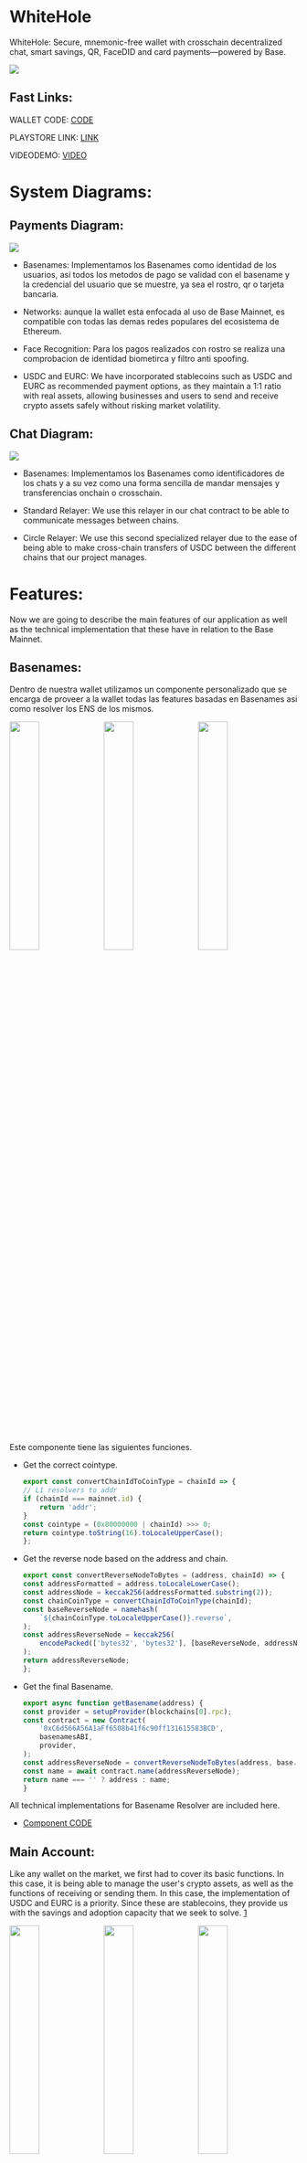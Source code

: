 # WhiteHole
 
WhiteHole: Secure, mnemonic-free wallet with crosschain decentralized chat, smart savings, QR, FaceDID and card payments—powered by Base.

<img src="./Images/featuredWH.png">

## Fast Links:

WALLET CODE: [CODE](./WhiteHole%20RN/)

PLAYSTORE LINK: [LINK](https://play.google.com/store/apps/details?id=com.altaga.whitehole.base)

VIDEODEMO: [VIDEO](https://youtu.be/7ZjjKlUkQCA)

# System Diagrams:

## Payments Diagram:

<img src="./Images/Payments.drawio.png">

- Basenames: Implementamos los Basenames como identidad de los usuarios, asi todos los metodos de pago se validad con el basename y la credencial del usuario que se muestre, ya sea el rostro, qr o tarjeta bancaria.

- Networks: aunque la wallet esta enfocada al uso de Base Mainnet, es compatible con todas las demas redes populares del ecosistema de Ethereum.

- Face Recognition: Para los pagos realizados con rostro se realiza una comprobacion de identidad biometirca y filtro anti spoofing.

- USDC and EURC: We have incorporated stablecoins such as USDC and EURC as recommended payment options, as they maintain a 1:1 ratio with real assets, allowing businesses and users to send and receive crypto assets safely without risking market volatility.

## Chat Diagram:

<img src="./Images/chat.drawio.png">

- Basenames: Implementamos los Basenames como identificadores de los chats y a su vez como una forma sencilla de mandar mensajes y transferencias onchain o crosschain.

- Standard Relayer: We use this relayer in our chat contract to be able to communicate messages between chains.

- Circle Relayer: We use this second specialized relayer due to the ease of being able to make cross-chain transfers of USDC between the different chains that our project manages.

# Features:

Now we are going to describe the main features of our application as well as the technical implementation that these have in relation to the Base Mainnet.

## Basenames:

Dentro de nuestra wallet utilizamos un componente personalizado que se encarga de proveer a la wallet todas las features basadas en Basenames asi como resolver los ENS de los mismos.

<img src="./Images/base1.jpg" width="32%"> <img src="./Images/base2.jpg" width="32%"> <img src="./Images/base3.jpg" width="32%">

Este componente tiene las siguientes funciones.

- Get the correct cointype.

    ```javascript
    export const convertChainIdToCoinType = chainId => {
    // L1 resolvers to addr
    if (chainId === mainnet.id) {
        return 'addr';
    }
    const cointype = (0x80000000 | chainId) >>> 0;
    return cointype.toString(16).toLocaleUpperCase();
    };
    ```
- Get the reverse node based on the address and chain.

    ```javascript
    export const convertReverseNodeToBytes = (address, chainId) => {
    const addressFormatted = address.toLocaleLowerCase();
    const addressNode = keccak256(addressFormatted.substring(2));
    const chainCoinType = convertChainIdToCoinType(chainId);
    const baseReverseNode = namehash(
        `${chainCoinType.toLocaleUpperCase()}.reverse`,
    );
    const addressReverseNode = keccak256(
        encodePacked(['bytes32', 'bytes32'], [baseReverseNode, addressNode]),
    );
    return addressReverseNode;
    };
    ```

- Get the final Basename.

    ```javascript
    export async function getBasename(address) {
    const provider = setupProvider(blockchains[0].rpc);
    const contract = new Contract(
        '0xC6d566A56A1aFf6508b41f6c90ff131615583BCD',
        basenamesABI,
        provider,
    );
    const addressReverseNode = convertReverseNodeToBytes(address, base.id);
    const name = await contract.name(addressReverseNode);
    return name === '' ? address : name;
    }
    ```

All technical implementations for Basename Resolver are included here.
- [Component CODE](./WhiteHole%20RN/src/components/baseName.js)

## Main Account:

Like any wallet on the market, we first had to cover its basic functions. In this case, it is being able to manage the user's crypto assets, as well as the functions of receiving or sending them. In this case, the implementation of USDC and EURC is a priority. Since these are stablecoins, they provide us with the savings and adoption capacity that we seek to solve. [1](#references)

<img src="./Images/main1.jpg" width="32%"> <img src="./Images/main2.jpg" width="32%"> <img src="./Images/main3.jpg" width="32%">

All technical implementations for main wallet are included here.

- [TAB CODE](./WhiteHole%20RN/src/screens/main/tabs/tab1.js)

###  Wallets:

All assets held by this wallet are fully available to the user, however not the private keys, these are controlled by the Developer Controlled Wallets platform and all the transactions that we want to invoke using this method are controlled from our API in [Google Cloud](./Cloud/). Since the Main wallet can perform transfers of Native tokens and ERC20 Tokens we need the following 2 functions for this.

- Transfer Native Token.

      const transaction = {
          amount: [amount],
          destinationAddress,
          walletId,
          blockchain: blockchains[req.body.chain],
      };
      let response = await circleDeveloperSdk.createTransaction({
          ...transaction,
          fee: {
          type: "level",
          config: {
              feeLevel: "MEDIUM",
          },
          },
      });

- Transfer ERC20 Tokens:

      const interface = new ethers.utils.Interface(abiERC20);
      const transaction = interface.encodeFunctionData("transfer", [
          destinationAddress,
          ethers.utils.parseUnits(amount, token.decimals),
      ]);
      let response = await circleDeveloperSdk.createContractExecutionTransaction({
          walletId,
          callData: transaction,
          contractAddress: token.address,
          fee: {
          type: "level",
          config: {
              feeLevel: "MEDIUM",
          },
          },
      });

All technical implementations for transactions are included here.

- [CLOUD TRANSFER](./Cloud/createTransfer/index.js)

### Batch Balances:

Part of our wallet's UI/UX relies on being able to get the balance of multiple tokens at the same time. However, making the call to all of these contracts at the same time can be time-consuming, so we made a contract that is able to make a batch call of all the ERC20 Tokens we want in a single RPC call. This was deployed to each of the chains supported by the platform and the rest via Remix.

```javascript
function batchBalanceOf(
    address _owner,
    address[] memory _tokenAddresses
) public view returns (uint256[] memory) {
    // Initialize an array to store balances for each token
    uint256[] memory balances = new uint256[](_tokenAddresses.length);

    // Loop through each token address and fetch the balance for _owner
    for (uint256 i = 0; i < _tokenAddresses.length; i++) {
        balances[i] = ERC20(_tokenAddresses[i]).balanceOf(_owner);
    }

    // Return the array of balances
    return balances;
}
```

All technical implementations for this contract are included here.

- [BATCH BALANCES](./Contracts/BatchBalances.sol)

## Smart Savings:

One of the missions of our application is to encourage constant savings, this is normally done through financial education and good consumption habits. However, we go one step further, we make small savings in each purchase and transaction that the user makes.

<img src="./Images/savings2.jpg" width="32%"> <img src="./Images/savings1.jpg" width="32%"> <img src="./Images/savings3.jpg" width="32%">

The savings account has a couple of customizable functions.

- Activate Savings: This switch allows you to turn the savings account on and off, so that the user can stop attaching savings transactions to each purchase.

- Savings Period: This drop-down menu allows the user to set a savings goal, whether daily, weekly, monthly or yearly. NOTE: For now it is possible to change it without limitations, but we do not want the user to be able to remove the fixed date of their savings until the deadline is met.

- Savings Protocol: This drop-down menu gives us two options, percentage savings, which will take the percentage that we configure in each purchase or smart savings.

All technical implementations for savings wallet are included here.

- [TAB CODE](./WhiteHole%20RN/src/screens/main/tabs/tab2.js)

### Savings Protocol:

- Balanced Protocol, this protocol performs a weighted rounding according to the amount to be paid in the transaction, so that the larger the transaction, the greater the savings, in order not to affect the user. And this is the function code:

    ``` javascript
    export function balancedSavingToken(number, usd1, usd2) {
        const balance = number * usd1;
        let amount = 0;
        if (balance <= 1) {
            amount = 1;
        } else if (balance > 1 && balance <= 10) {
            amount = Math.ceil(balance);
        } else if (balance > 10 && balance <= 100) {
            const intBalance = parseInt(balance, 10);
            const value = parseInt(Math.round(intBalance).toString().slice(-2), 10);
            let unit = parseInt(Math.round(intBalance).toString().slice(-1), 10);
            let decimal = parseInt(Math.round(intBalance).toString().slice(-2, -1), 10);
            if (unit < 5) {
            unit = '5';
            decimal = decimal.toString();
            } else {
            unit = '0';
            decimal = (decimal + 1).toString();
            }
            amount = intBalance - value + parseInt(decimal + unit, 10);
        } else if (balance > 100) {
            const intBalance = parseInt(Math.floor(balance / 10), 10);
            amount = (intBalance + 1) * 10;
        }
        return new Decimal(amount).sub(new Decimal(balance)).div(usd2).toNumber();
    }
    ```

- Percentage protocol, unlike the previous protocol, this one aims to always save a percentage selected in the UI.

    ``` javascript
    export function percentageSaving(number, percentage) {
        return number * (percentage / 100);
    }
    ```

All technical implementations for savings protocols are included here.

- [SAVINGS PROTOCOLS](./WhiteHole%20RN/src/utils/utils.js)

## Web3 Card:

Part of people's daily adoption of crypto is being able to use it in the same way they use their cell phone or card to make payments, but without neglecting the security and decentralization of crypto. [2](#references)

<img src="./Images/card2.jpg" width="32%"> <img src="./Images/card3.jpg" width="32%"> <img src="./Images/card1.jpg" width="32%">

### Contactless Payment:

Payment cards are not just a traditional NFC chip, in fact they are more like small computers with installed programs, which run in milliseconds at the time the chip is being scanned. [3](#references)

<img src="./Images/emv1.jpg" width="100%">

So we implemented this card reading to be able to read the sensitive data of the payment cards and with this be able to generate a virtual card that could be used for crypto payments.

All technical implementations for this feature are included here.

- [READ CARD CODE](./WhiteHole%20RN/src/screens/main/components/readCard.js)

#### Card Payment Example:

The merchant can easily execute a payment by opening the payment tab. The payment is the same as making a payment at any current POS, simply by entering the amount in dollars, swiping the card and either the customer or the merchant selecting the token they wish to pay with.

NOTE: We place stablecoins such as USDC and EURC as the first options whenever a payment is made since the purpose of the project is for these to be used preferentially.

<img src="./Images/cardpos1.jpg" width="32%"> <img src="./Images/cardpos2.jpg" width="32%"> <img src="./Images/cardpos3.jpg" width="32%">

Finally, once the token to pay has been selected, we can see the status in the mainnet explorer, if the hardware allows it, print the receipt for the customer or return to the main menu to make another payment.

<img src="./Images/cardpos4.jpg" width="32%"> <img src="./Images/cardpos5.jpg" width="32%"> <img src="./Images/cardpos6.jpg" width="32%">

All technical implementations for transactions are included here.

- [TAB CODE](./WhiteHole%20RN/src/screens/paymentWallet/paymentWallet.js)
- [READ CARD CODE](./WhiteHole%20RN/src/screens/main/components/readCard.js)
- [CLOUD TRANSFER](./Cloud/createTransfer/index.js)

## FaceDID and QR:

Parte de la inovacion de los pagos con crypto es la capacidad de mejorar la accesibilidad, al ser sistemas decentralizados, esto nos deja la posibilidad de realizar pagos mediante el rostro o un QR de forma muy sencilla y segura.

<img src="./Images/face1.jpg" width="32%"> <img src="./Images/face2.jpg" width="32%"> <img src="./Images/face3.jpg" width="32%">

#### Payment Example:

The merchant can easily execute a payment by opening the payment tab. The payment is the same as making a payment at any current POS, simply by entering the amount in dollars, select QR or FaceDID.

NOTE: We place stablecoins such as USDC and EURC as the first options whenever a payment is made since the purpose of the project is for these to be used preferentially.

<img src="./Images/facepos1.jpg" width="32%"> <img src="./Images/facepos2.jpg" width="32%"> <img src="./Images/facepos3.jpg" width="32%">

Finally, once the token to pay has been selected, we can see the status in the mainnet explorer, if the hardware allows it, print the receipt for the customer or return to the main menu to make another payment.

<img src="./Images/facepos4.jpg" width="32%"> <img src="./Images/facepos5.jpg" width="32%"> <img src="./Images/facepos6.jpg" width="32%">

All technical implementations for transactions are included here.

- [TAB CODE](./WhiteHole%20RN/src/screens/paymentWallet/paymentWallet.js)
- [READ QR CODE](./WhiteHole%20RN/src/screens/paymentWallet/components/camQR.js)
- [READ FaceDID Code](./WhiteHole%20RN/src/screens/paymentWallet/components/cam.js)
- [CLOUD TRANSFER](./Cloud/createTransfer/index.js)

## MultiChainChat:

The last but not least important part of our project was the development of a cross-chain chat which allows users (with basename) to send messages in a completely decentralized way and with the certainty that the communication between them is completely encrypted and secure. In addition to the ability to make USDC transfers either on the same chain or crosschain (CCTP). This feature allows us to increase the adoption and use of crypto since today there are already alternatives to do this in TradFi such as, CODI, Venmo or WeChat Pay. [4](#references)

<img src="./Images/chat1.jpg" width="32%"> <img src="./Images/chat2.jpg" width="32%">

All code was developed using the Foundry tool.

[ENVIRONMENT](./multichain-chat/)

### Send and Receive Messages:

All messages going from one chain to another use the Standard Relayer to send cross-chain information. This is implemented in our MultiChainChat.sol contract in the following functions.

- Send Crosschain Message: (Origin Chain)

      function sendMessage(
          uint16 targetChain,
          address targetAddress,
          uint256 _GAS_LIMIT,
          // Chat Data
          address to,
          string memory messFrom,
          string memory messTo,
          string memory iv,
          uint256 amount
      ) external payable {
          uint256 cost = quoteCrossChainCost(targetChain, _GAS_LIMIT); // Dynamically calculate the cross-chain cost
          require(
              msg.value >= cost,
              "Insufficient funds for cross-chain delivery"
          );
          wormholeRelayer.sendPayloadToEvm{value: cost}(
              targetChain,
              targetAddress,
              abi.encode(
                  wormholeChainId,
                  targetChain,
                  msg.sender,
                  to,
                  messFrom,
                  messTo,
                  iv,
                  amount,
                  block.timestamp
              ),
              0, // No receiver value needed
              _GAS_LIMIT // Gas limit for the transaction
          );
      }

- Receive Message: (Target Chain)

      function receiveWormholeMessages(
        bytes memory payload,
        bytes[] memory, // additional VAAs (optional, not needed here)
        bytes32 sourceAddress,
        uint16 sourceChain,
        bytes32 // delivery hash
      ) public payable override isRegisteredSender(sourceChain, sourceAddress) {
        require(
            msg.sender == address(wormholeRelayer),
            "Only the Wormhole relayer can call this function"
        );
        // Decode the payload to extract the message
        (
            uint16 fromChainId,
            uint16 toChainId,
            address from,
            address to,
            string memory messFrom,
            string memory messTo,
            string memory iv,
            uint256 amount,
            uint256 blocktime
        ) = abi.decode(
                payload,
                (uint16, uint16, address, address, string, string, string, uint256, uint256)
            );
        // Setup Struct
        Message memory message = Message(
            fromChainId,
            toChainId,
            from,
            to,
            messFrom,
            messTo,
            iv,
            amount,
            blocktime
        );
        // Add Message to Chat
        addMessageWormhole(message);

        // Example use of sourceChain for logging
        if (sourceChain != 0) {
            emit SourceChainLogged(sourceChain);
        }

        // Emit an event with the received message
        emit MessageReceived(message.iv);
      }

All technical implementations for this contract are included here.

- [MultiChainChat](./Contracts/MultiChainChat.sol)

### UI/UX:

Although this process may seem somewhat complicated, for the user it is as simple as choosing the source chain, the target chain, the amount to send and pressing the send button.

<img src="./Images/chat3.jpg" width="32%"> <img src="./Images/chat4.jpg" width="32%">

# References:

1. https://cointelegraph.com/news/stablecoin-issuer-circle-partners-sony-blockchain-lab-usdc-expansion
2. https://www.triple-a.io/cryptocurrency-ownership-data
3. https://medium.com/@androidcrypto/talk-to-your-credit-card-android-nfc-java-d782ff19fc4a
4. https://stripe.com/en-mx/resources/more/text-to-pay-101-what-it-is-how-it-works-and-how-to-implement-it

